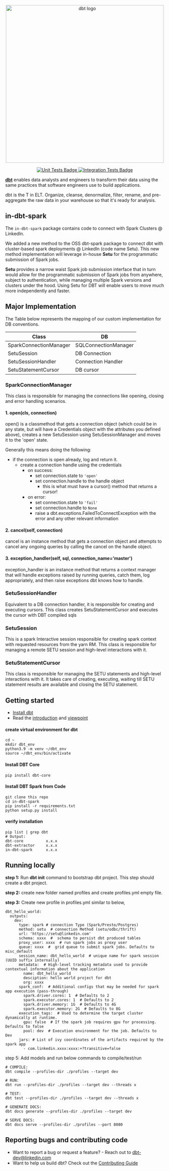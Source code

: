 <p align="center">
  <img src="https://raw.githubusercontent.com/dbt-labs/dbt/ec7dee39f793aa4f7dd3dae37282cc87664813e4/etc/dbt-logo-full.svg" alt="dbt logo" width="500"/>
</p>
<p align="center">
  <a href="https://github.com/dbt-labs/dbt-spark/actions/workflows/main.yml">
    <img src="https://github.com/dbt-labs/dbt-spark/actions/workflows/main.yml/badge.svg?event=push" alt="Unit Tests Badge"/>
  </a>
  <a href="https://github.com/dbt-labs/dbt-spark/actions/workflows/integration.yml">
    <img src="https://github.com/dbt-labs/dbt-spark/actions/workflows/integration.yml/badge.svg?event=push" alt="Integration Tests Badge"/>
  </a>
</p>

**[dbt](https://www.getdbt.com/)** enables data analysts and engineers to transform their data using the same practices that software engineers use to build applications.

dbt is the T in ELT. Organize, cleanse, denormalize, filter, rename, and pre-aggregate the raw data in your warehouse so that it's ready for analysis.

## in-dbt-spark
The `in-dbt-spark` package contains code to connect with Spark Clusters @ LinkedIn.

We added a new method to the OSS dbt-spark package to connect dbt with cluster-based spark deployments @ LinkedIn (code name Setu).
This new method implementation will leverage in-house **Setu** for the programmatic submission of Spark jobs.


**Setu** provides a narrow waist Spark job submission interface that in turn would allow for the programmatic submission of Spark jobs from anywhere, subject to authentication, while managing multiple Spark versions and clusters under the hood.
Using Setu for DBT will enable users to move much more independently and faster.

## Major Implementation

The Table below represents the mapping of our custom implementation for DB conventions.

| Class                  | DB                   |
|------------------------|----------------------|
| SparkConnectionManager | SQLConnectionManager |
| SetuSession            | DB Connection        |
| SetuSessionHandler     | Connection Handler   |
| SetuStatementCursor    | DB cursor            |

### SparkConnectionManager

This class is responsible for managing the connections like opening, closing and error handling scenarios.

#### 1.  open(cls, connection)

   open() is a classmethod that gets a connection object (which could be in any state, but will have a Credentials object with the attributes you defined above), creates a new SetuSession using SetuSessionManager and moves it to the 'open' state.

   Generally this means doing the following:
   - if the connection is open already, log and return it.
     - create a connection handle using the credentials
         - on success:
             - set connection.state to `'open'`
             - set connection.handle to the handle object
                 - this is what must have a cursor() method that returns a cursor!
         - on error:
             - set connection.state to `'fail'`
             - set connection.handle to `None`
             - raise a dbt.exceptions.FailedToConnectException with the error and any other relevant information

#### 2. cancel(self, connection)
cancel is an instance method that gets a connection object and attempts to cancel any ongoing queries by calling the cancel on the handle object.

#### 3.  exception_handler(self, sql, connection_name='master')
exception_handler is an instance method that returns a context manager that will handle exceptions raised by running queries, catch them, log appropriately, and then raise exceptions dbt knows how to handle.

### SetuSessionHandler
  Equivalent to a DB connection handler, it is responsible for creating and executing cursors. This class creates SetuStatementCursor and executes the cursor with DBT compiled sqls

### SetuSession
This is a spark Interactive session responsible for creating spark context with requested resources from the yarn RM. This class is responsible for managing a remote SETU session and high-level interactions with it.

### SetuStatementCursor
This class is responsible for managing the SETU statements and high-level interactions with it. It takes care of creating, executing, waiting till SETU statement results are available and closing the SETU statement.


## Getting started

- [Install dbt](https://docs.getdbt.com/docs/installation)
- Read the [introduction](https://docs.getdbt.com/docs/introduction/) and [viewpoint](https://docs.getdbt.com/docs/about/viewpoint/)


#### create virtual environment for dbt

```
cd ~
mkdir dbt_env
python3.9 -m venv ~/dbt_env
source ~/dbt_env/bin/activate
```

#### Install DBT Core

```
pip install dbt-core
```

#### Install DBT Spark from Code

```
git clone this repo
cd in-dbt-spark
pip install -r requirements.txt
python setup.py install
```

#### verify installation

```
pip list | grep dbt
# Output:
dbt-core          x.x.x
dbt-extractor     x.x.x
in-dbt-spark      x.x.x
```

## Running locally

**step 1:** Run **dbt init** command to bootstrap dbt project. This step should create a dbt project.

**step 2:** create new folder named profiles and create profiles.yml empty file.

**step 3:** Create new profile in profiles.yml similar to below,

```
dbt_hello_world:
  outputs:
    dev:
      type: spark # connection Type (Spark/Presto/Postgres)
      method: setu  # connection Method (setu/odbc/thrift)
      url: 'https://setu@linkedin.com'
      schema: xxxx  #  schema to persist dbt produced tables
      proxy_user: xxxx  # run spark jobs as proxy user
      queue: xxxx  #  grid queue to submit spark jobs. Defaults to misc_default
      session_name: dbt_hello_world  # unique name for spark session (UUID suffix internally)
      metadata:  # High-level tracking metadata used to provide contextual information about the application
        name: dbt_hello_world
        desciption: hello world project for dbt
        org: xxxx
      spark_conf:  # Additional configs that may be needed for spark app execution (pass-through)
        spark.driver.cores: 1  # Defaults to 2
        spark.executor.cores: 1  # Defaults to 2
        spark.driver.memory: 1G  # Defaults to 4G
        spark.executor.memory: 2G  # Defaults to 8G
      execution_tags:  # Used to determine the target cluster dynamically at runtime.
        gpu: false  # If the spark job requires gpu for processing. Defaults to false
        pool: dev  # Execution environment for the job. Defaults to Dev
      jars: # List of ivy coordinates of the artifacts required by the spark app
        - com.linkedin.xxxx:xxxx:+?transitive=false
```
step 5: Add models and run below commands to compile/test/run

```
# COMPILE:
dbt compile --profiles-dir ./profiles --target dev

# RUN:
dbt run --profiles-dir ./profiles --target dev --threads x

# TEST:
dbt test --profiles-dir ./profiles --target dev --threads x

# GENERATE DOCS:
dbt docs generate --profiles-dir ./profiles --target dev

# SERVE DOCS:
dbt docs serve --profiles-dir ./profiles --port 8080
```

## Reporting bugs and contributing code

- Want to report a bug or request a feature? - Reach out to dbt-dev@linkedin.com
- Want to help us build dbt? Check out the [Contributing Guide](https://github.com/linkedin/in-dbt-spark/blob/HEAD/CONTRIBUTING.md)
